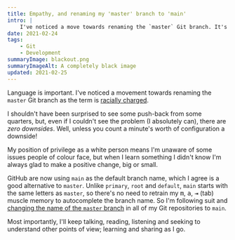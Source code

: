 ```yaml
---
title: Empathy, and renaming my 'master' branch to 'main'
intro: |
    I've noticed a move towards renaming the `master` Git branch. It's a racially charged term and I'm very happy to switch from `master` to `main`.
date: 2021-02-24
tags:
    - Git
    - Development
summaryImage: blackout.png
summaryImageAlt: A completely black image
updated: 2021-02-25
---
```


Language is important. I've noticed a movement towards renaming the `master` Git branch as the term is [racially charged](https://www.zdnet.com/article/github-to-replace-master-with-alternative-term-to-avoid-slavery-references/).

I shouldn't have been surprised to see some push-back from some quarters, but, even if I couldn't see the problem (I absolutely can), there are *zero downsides*. Well, unless you count a minute's worth of configuration a downside!

My position of privilege as a white person means I'm unaware of some issues people of colour face, but when I learn something I didn't know I'm always glad to make a positive change, big or small.

GitHub are now using `main` as the default branch name, which I agree is a good alternative to `master`. Unlike `primary`, `root` and `default`, `main` starts with the same letters as `master`, so there's no need to retrain my <kbd>m</kbd>, <kbd>a</kbd>, <kbd>⇥</kbd> (tab) muscle memory to autocomplete the branch name. So I'm following suit and [changing the name of the `master` branch](/blog/renaming-the-master-branch-on-github) in all of my Git repositories to `main`.

Most importantly, I'll keep talking, reading, listening and seeking to understand other points of view; learning and sharing as I go.
